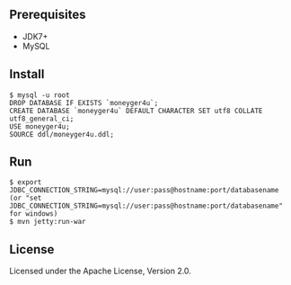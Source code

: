 ## Prerequisites

* JDK7+
* MySQL

## Install

    $ mysql -u root
    DROP DATABASE IF EXISTS `moneyger4u`;
    CREATE DATABASE `moneyger4u` DEFAULT CHARACTER SET utf8 COLLATE utf8_general_ci;
    USE moneyger4u;
    SOURCE ddl/moneyger4u.ddl;

## Run

    $ export JDBC_CONNECTION_STRING=mysql://user:pass@hostname:port/databasename
    (or "set JDBC_CONNECTION_STRING=mysql://user:pass@hostname:port/databasename" for windows)
    $ mvn jetty:run-war 
    
## License

Licensed under the Apache License, Version 2.0.
